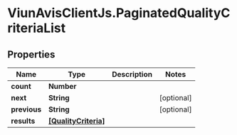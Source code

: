 # ViunAvisClientJs.PaginatedQualityCriteriaList

## Properties

| Name         | Type                                        | Description | Notes      |
| ------------ | ------------------------------------------- | ----------- | ---------- |
| **count**    | **Number**                                  |             |
| **next**     | **String**                                  |             | [optional] |
| **previous** | **String**                                  |             | [optional] |
| **results**  | [**[QualityCriteria]**](QualityCriteria.md) |             |
